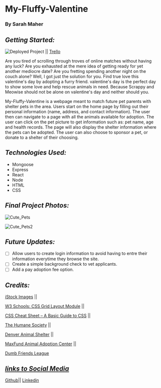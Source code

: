 # My-Fluffy-Valentine

### By Sarah Maher

## **_Getting Started:_**

![Deployed Project](https://github.com/mahers12/My-Fluffy-Valentine) || [Trello](https://trello.com/invite/b/aBXh0y6X/ATTI273a519f4c8712a0f3da5e61499d0afe43A8C977/my-fluffy-valentine)

Are you tired of scrolling through troves of online matches without having any luck? Are you exhausted at the mere idea of getting ready for yet another mediocre date? Are you fretting spending another night on the couch alone? Well, I got just the solution for you. Find true love this valentine's day by adopting a furry friend. valentine's day is the perfect day to show some love and help rescue animals in need. Because Scrappy and Meowise should not be alone on valentine's day and neither should you.

My-Fluffy-Valentine is a webpage meant to match future pet parents with shelter pets in the area. Users start on the home page by filling out their personal information (name, address, and contact information). The user then can navigate to a page with all the animals available for adoption. The user can click on the pet picture to get information such as: pet name, age and health records. The page will also display the shelter information where the pets can be adopted. The user can also choose to sponsor a pet, or donate to a shelter of their choosing.

## **_Technologies Used:_**

- Mongoose
- Express
- React
- Node
- HTML
- CSS

## **_Final Project Photos:_**

![Cute_Pets](https://i.imgur.com/h9BfxAr.png)

![Cute_Pets2](https://i.imgur.com/RDXrzhW.png)

## **_Future Updates:_**

- [ ] Allow users to create login information to avoid having to entre their information everytime they browse the site.
- [ ] Create a simple background check to vet applicants.
- [ ] Add a pay adoption fee option.

## **_Credits:_**

<a href="https://www.istockphoto.com/search/2/image?phrase=cute%20dog%20and%20cat%20together%20animated">iStock Images</a> ||

<a href="https://www.w3schools.com/css/css_grid.asp">W3 Schools: CSS Grid Layout Module</a> ||

<a href="https://www.geeksforgeeks.org/css-cheat-sheet-a-basic-guide-to-css/#Background%20Properties">CSS Cheat Sheet – A Basic Guide to CSS</a> ||

<a href="https://www.humanesociety.org/resources/top-reasons-adopt-pet">The Humane Society</a> ||

<a href="https://www.denvergov.org/Government/Agencies-Departments-Offices/Agencies-Departments-Offices-Directory/Animal-Shelter">Denver Animal Shelter</a> ||

<a href="https://maxfund.org/">MaxFund Animal Adoption Center</a> ||

<a href="https://www.ddfl.org/">Dumb Friends League</a>
<a href="https://imgur.com/" imgure: Photo Editing>

## **_links to Social Media_**

[Github](https://github.com/mahers12)|| [Linkedin](https://www.linkedin.com/in/sarah-maher-8a6865255/)
